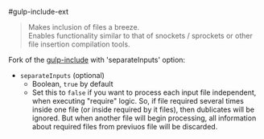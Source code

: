 #gulp-include-ext
>Makes inclusion of files a breeze.  
Enables functionality similar to that of snockets / sprockets or other file insertion compilation tools.

Fork of the [gulp-include](https://www.npmjs.com/package/gulp-include) with 'separateInputs' option:
  
- `separateInputs` (optional)
  * Boolean, `true` by default
  * Set this to `false` if you want to process each input file independent, when executing "require" logic. 
  So, if file required several times inside one file (or inside required by it files), then dublicates will be ignored. 
  But when another file will begin processing, all information about required files from previuos file will be discarded.